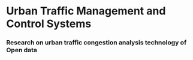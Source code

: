# Urban Traffic Management and Control Systems

### Research on urban traffic congestion analysis technology of Open data  
